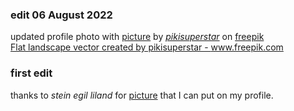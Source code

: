 ### edit 06 August 2022  
updated profile photo with [picture](https://www.freepik.com/free-vector/spring-landscape-scene_12427343.htm#query=landscape%20illustration&position=5&from_view=keyword) by [*pikisuperstar*](https://www.freepik.com/author/pikisuperstar) on [freepik](freepik.com)  
<a href='https://www.freepik.com/vectors/flat-landscape'>Flat landscape vector created by pikisuperstar - www.freepik.com</a>  

### first edit  
thanks to *stein egil liland* for [picture](https://www.pexels.com/photo/aurora-borealis-1933239/) that I can put on my profile.  
